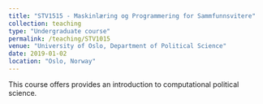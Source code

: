 ```yaml
---
title: "STV1515 - Maskinlæring og Programmering for Sammfunnsvitere"
collection: teaching
type: "Undergraduate course"
permalink: /teaching/STV1015
venue: "University of Oslo, Department of Political Science"
date: 2019-01-02
location: "Oslo, Norway"
---
```

This course offers provides an introduction to computational political science.